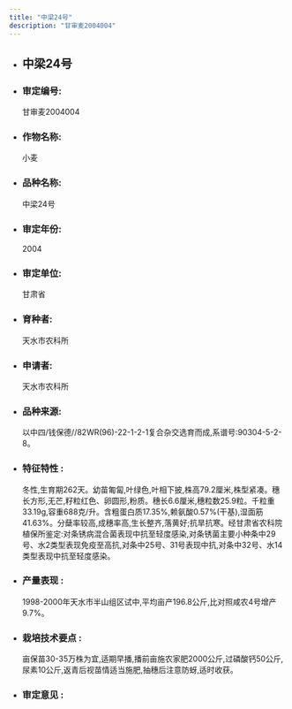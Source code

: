 ```yaml
---
title: "中梁24号"
description: "甘审麦2004004"
---
```

* ## 中梁24号
* ###  审定编号:  
   甘审麦2004004

*  ### 作物名称:  
   小麦

*   ###  品种名称: 
    中梁24号

*   ### 审定年份: 
    2004

*   ### 审定单位:  
    甘肃省

*   ### 育种者:  
    天水市农科所

*   ### 申请者:  
    天水市农科所

*   ### 品种来源:  
    以中四/钱保德//82WR(96)-22-1-2-1复合杂交选育而成,系谱号:90304-5-2-8。

*   ### 特征特性 : 
    冬性,生育期262天。幼苗匍匐,叶绿色,叶相下披,株高79.2厘米,株型紧凑。穗长方形,无芒,籽粒红色、卵圆形,粉质。穗长6.6厘米,穗粒数25.9粒。千粒重33.19g,容重688克/升。含粗蛋白质17.35%,赖氨酸0.57%(干基),湿面筋41.63%。分蘖率较高,成穗率高,生长整齐,落黄好;抗旱抗寒。经甘肃省农科院植保所鉴定:对条锈病混合菌表现中抗至轻度感染,对条锈菌主要小种条中29号、水2类型表现免疫至高抗,对条中25号、31号表现中抗,对条中32号、水14类型表现中抗至轻度感染。

*   ### 产量表现 : 
    1998-2000年天水市半山组区试中,平均亩产196.8公斤,比对照咸农4号增产9.7%。

*   ### 栽培技术要点 : 
    亩保苗30-35万株为宜,适期早播,播前亩施农家肥2000公斤,过磷酸钙50公斤,尿素10公斤,返青后视苗情适当施肥,抽穗后注意防蚜,适时收获。

*   ### 审定意见 : 
    
